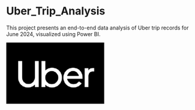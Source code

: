 # Uber_Trip_Analysis
This project presents an end-to-end data analysis of Uber trip records for June 2024, visualized using Power BI.

![image alt](https://github.com/Rima-tech/Uber_Trip_Analysis/blob/226cb335b18df7a3326ab70ddee87152cbd50bcb/Screenshot%202025-06-26%20111406.png)
